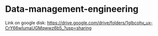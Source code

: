 # Data-management-engineering
Link on google disk: https://drive.google.com/drive/folders/1glbcohv_ux-CrY66wIumaUGMqwwz6b5_?usp=sharing
